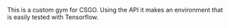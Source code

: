 This is a custom gym for CSGO.
Using the API it makes an environment that is easily tested with Tensorflow.
